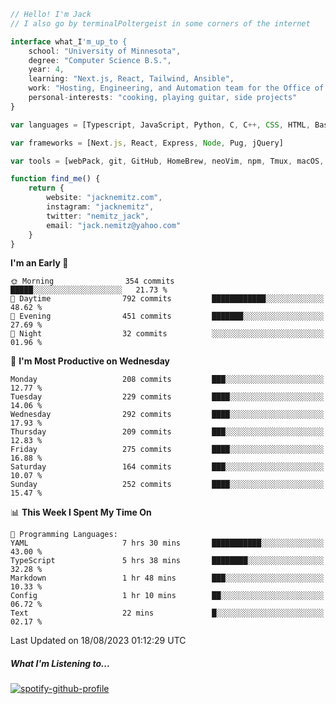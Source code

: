 ```typescript
// Hello! I'm Jack
// I also go by terminalPoltergeist in some corners of the internet

interface what_I'm_up_to {
    school: "University of Minnesota",
    degree: "Computer Science B.S.",
    year: 4,
    learning: "Next.js, React, Tailwind, Ansible",
    work: "Hosting, Engineering, and Automation team for the Office of Information Technology at UMN",
    personal-interests: "cooking, playing guitar, side projects"
}

var languages = [Typescript, JavaScript, Python, C, C++, CSS, HTML, Bash, VimScript]

var frameworks = [Next.js, React, Express, Node, Pug, jQuery]

var tools = [webPack, git, GitHub, HomeBrew, neoVim, npm, Tmux, macOS, Ubuntu, Docker, Nginx, Ansible, Cloudflare, DigitalOcean]

function find_me() {
    return {
        website: "jacknemitz.com",
        instagram: "jacknemitz",
        twitter: "nemitz_jack",
        email: "jack.nemitz@yahoo.com"
    }
}
```

<!--START_SECTION:waka-->
**I'm an Early 🐤** 

```text
🌞 Morning                354 commits         █████░░░░░░░░░░░░░░░░░░░░   21.73 % 
🌆 Daytime                792 commits         ████████████░░░░░░░░░░░░░   48.62 % 
🌃 Evening                451 commits         ███████░░░░░░░░░░░░░░░░░░   27.69 % 
🌙 Night                  32 commits          ░░░░░░░░░░░░░░░░░░░░░░░░░   01.96 % 
```
📅 **I'm Most Productive on Wednesday** 

```text
Monday                   208 commits         ███░░░░░░░░░░░░░░░░░░░░░░   12.77 % 
Tuesday                  229 commits         ████░░░░░░░░░░░░░░░░░░░░░   14.06 % 
Wednesday                292 commits         ████░░░░░░░░░░░░░░░░░░░░░   17.93 % 
Thursday                 209 commits         ███░░░░░░░░░░░░░░░░░░░░░░   12.83 % 
Friday                   275 commits         ████░░░░░░░░░░░░░░░░░░░░░   16.88 % 
Saturday                 164 commits         ███░░░░░░░░░░░░░░░░░░░░░░   10.07 % 
Sunday                   252 commits         ████░░░░░░░░░░░░░░░░░░░░░   15.47 % 
```


📊 **This Week I Spent My Time On** 

```text
💬 Programming Languages: 
YAML                     7 hrs 30 mins       ███████████░░░░░░░░░░░░░░   43.00 % 
TypeScript               5 hrs 38 mins       ████████░░░░░░░░░░░░░░░░░   32.28 % 
Markdown                 1 hr 48 mins        ███░░░░░░░░░░░░░░░░░░░░░░   10.33 % 
Config                   1 hr 10 mins        ██░░░░░░░░░░░░░░░░░░░░░░░   06.72 % 
Text                     22 mins             █░░░░░░░░░░░░░░░░░░░░░░░░   02.17 % 
```


 Last Updated on 18/08/2023 01:12:29 UTC
<!--END_SECTION:waka-->

##### What I'm Listening to...

[![spotify-github-profile](https://spotify-github-profile.vercel.app/api/view?uid=jack.nemitz&cover_image=true&show_offline=true&bar_color=53b14f&bar_color_cover=false&background_color=121212FF)](https://spotify-github-profile.vercel.app/api/view?uid=jack.nemitz&redirect=true)

